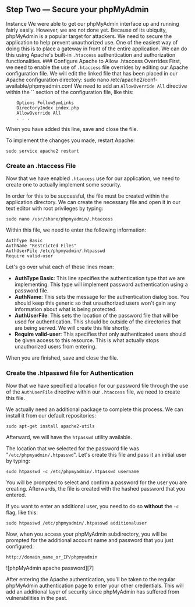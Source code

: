 ## Step Two — Secure your phpMyAdmin 

Instance We were able to get our phpMyAdmin interface up and running fairly easily. However, we are not done yet. Because of its ubiquity, phpMyAdmin is a popular target for attackers. We need to secure the application to help prevent unauthorized use. One of the easiest way of doing this is to place a gateway in front of the entire application. We can do this using Apache's built-in `.htaccess` authentication and authorization functionalities. ### Configure Apache to Allow .htaccess Overrides First, we need to enable the use of `.htaccess` file overrides by editing our Apache configuration file. We will edit the linked file that has been placed in our Apache configuration directory:     sudo nano /etc/apache2/conf-available/phpmyadmin.conf We need to add an `AllowOverride All` directive within the `` section of the configuration file, like this:


    
        Options FollowSymLinks
        DirectoryIndex index.php
        AllowOverride All
        . . .

When you have added this line, save and close the file.

To implement the changes you made, restart Apache:

    sudo service apache2 restart

### Create an .htaccess File

Now that we have enabled `.htaccess` use for our application, we need to create one to actually implement some security.

In order for this to be successful, the file must be created within the application directory. We can create the necessary file and open it in our text editor with root privileges by typing:

    sudo nano /usr/share/phpmyadmin/.htaccess

Within this file, we need to enter the following information:

    AuthType Basic
    AuthName "Restricted Files"
    AuthUserFile /etc/phpmyadmin/.htpasswd
    Require valid-user

Let's go over what each of these lines mean:

* **AuthType Basic**: This line specifies the authentication type that we are implementing. This type will implement password authentication using a password file.
* **AuthName**: This sets the message for the authentication dialog box. You should keep this generic so that unauthorized users won't gain any information about what is being protected.
* **AuthUserFile**: This sets the location of the password file that will be used for authentication. This should be outside of the directories that are being served. We will create this file shortly.
* **Require valid-user**: This specifies that only authenticated users should be given access to this resource. This is what actually stops unauthorized users from entering.

When you are finished, save and close the file.

### Create the .htpasswd file for Authentication

Now that we have specified a location for our password file through the use of the `AuthUserFile` directive within our `.htaccess` file, we need to create this file.

We actually need an additional package to complete this process. We can install it from our default repositories:

    sudo apt-get install apache2-utils

Afterward, we will have the `htpasswd` utility available.

The location that we selected for the password file was "`/etc/phpmyadmin/.htpasswd`". Let's create this file and pass it an initial user by typing:

    sudo htpasswd -c /etc/phpmyadmin/.htpasswd username

You will be prompted to select and confirm a password for the user you are creating. Afterwards, the file is created with the hashed password that you entered.

If you want to enter an additional user, you need to do so **without** the `-c` flag, like this:

    sudo htpasswd /etc/phpmyadmin/.htpasswd additionaluser

Now, when you access your phpMyAdmin subdirectory, you will be prompted for the additional account name and password that you just configured:

    http://domain_name_or_IP/phpmyadmin

![phpMyAdmin apache password][7]

After entering the Apache authentication, you'll be taken to the regular phpMyAdmin authentication page to enter your other credentials. This will add an additional layer of security since phpMyAdmin has suffered from vulnerabilities in the past.
